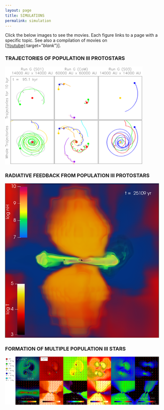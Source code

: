 ```yaml
---
layout: page
title: SIMULATIONS
permalink: simulation
---
```

Click the below images to see the movies. Each figure links to a page with a specific topic.
See also a compilation of movies on [[Youtube](https://www.youtube.com/@jp_astro_simulation/videos){:target="_blank_"}].

### TRAJECTORIES OF POPULATION III PROTOSTARS
[<img src="images/simulation/orbit.png" width="450px"/>](https://jwpark5064.github.io/_simulation/trajectory)

### RADIATIVE FEEDBACK FROM POPULATION III PROTOSTARS
[<img src="images/simulation/RFB.png" width="800px"/>](https://jwpark5064.github.io/_simulation/feedback)

### FORMATION OF MULTIPLE POPULATION III STARS
[<img src="images/simulation/general.png" width="800px"/>](https://jwpark5064.github.io/_simulation/general)

<!--
### STAR FORMING REGION
[<img src="images/simulation/008_nH.png" width="450px"/>](https://www.astro.umd.edu/~jwpark/data/SF_nH.mp4){:target="_blank_"}
[<img src="images/simulation/008_T.png" width="450px"/>](https://www.astro.umd.edu/~jwpark/data/SF_T.mp4){:target="_blank_"}    
-->

